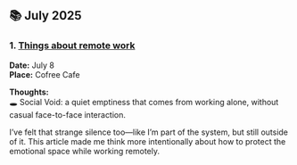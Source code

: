 ## 📚 July 2025

### 1. [Things about remote work](https://shift.infinite.red/5-things-that-suck-about-remote-work-506b98dd38f9)

**Date:** July 8  
**Place:** Cofree Cafe

**Thoughts:**  
🕳 Social Void: a quiet emptiness that comes from working alone, without casual face-to-face interaction.

I’ve felt that strange silence too—like I’m part of the system, but still outside of it.
This article made me think more intentionally about how to protect the emotional space while working remotely.
